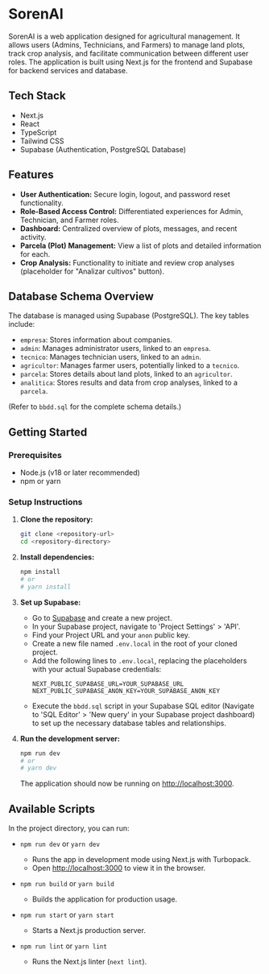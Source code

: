 # SorenAI

SorenAI is a web application designed for agricultural management. It allows users (Admins, Technicians, and Farmers) to manage land plots, track crop analysis, and facilitate communication between different user roles. The application is built using Next.js for the frontend and Supabase for backend services and database.

## Tech Stack

*   Next.js
*   React
*   TypeScript
*   Tailwind CSS
*   Supabase (Authentication, PostgreSQL Database)

## Features

*   **User Authentication:** Secure login, logout, and password reset functionality.
*   **Role-Based Access Control:** Differentiated experiences for Admin, Technician, and Farmer roles.
*   **Dashboard:** Centralized overview of plots, messages, and recent activity.
*   **Parcela (Plot) Management:** View a list of plots and detailed information for each.
*   **Crop Analysis:** Functionality to initiate and review crop analyses (placeholder for "Analizar cultivos" button).

## Database Schema Overview

The database is managed using Supabase (PostgreSQL). The key tables include:

*   `empresa`: Stores information about companies.
*   `admin`: Manages administrator users, linked to an `empresa`.
*   `tecnico`: Manages technician users, linked to an `admin`.
*   `agricultor`: Manages farmer users, potentially linked to a `tecnico`.
*   `parcela`: Stores details about land plots, linked to an `agricultor`.
*   `analitica`: Stores results and data from crop analyses, linked to a `parcela`.

(Refer to `bbdd.sql` for the complete schema details.)

## Getting Started

### Prerequisites

*   Node.js (v18 or later recommended)
*   npm or yarn

### Setup Instructions

1.  **Clone the repository:**
    ```bash
    git clone <repository-url>
    cd <repository-directory>
    ```
2.  **Install dependencies:**
    ```bash
    npm install
    # or
    # yarn install
    ```
3.  **Set up Supabase:**
    *   Go to [Supabase](https://supabase.com/) and create a new project.
    *   In your Supabase project, navigate to 'Project Settings' > 'API'.
    *   Find your Project URL and your `anon` public key.
    *   Create a new file named `.env.local` in the root of your cloned project.
    *   Add the following lines to `.env.local`, replacing the placeholders with your actual Supabase credentials:
        ```env
        NEXT_PUBLIC_SUPABASE_URL=YOUR_SUPABASE_URL
        NEXT_PUBLIC_SUPABASE_ANON_KEY=YOUR_SUPABASE_ANON_KEY
        ```
    *   Execute the `bbdd.sql` script in your Supabase SQL editor (Navigate to 'SQL Editor' > 'New query' in your Supabase project dashboard) to set up the necessary database tables and relationships.

4.  **Run the development server:**
    ```bash
    npm run dev
    # or
    # yarn dev
    ```
    The application should now be running on [http://localhost:3000](http://localhost:3000).

## Available Scripts

In the project directory, you can run:

*   `npm run dev` or `yarn dev`
    *   Runs the app in development mode using Next.js with Turbopack.
    *   Open [http://localhost:3000](http://localhost:3000) to view it in the browser.

*   `npm run build` or `yarn build`
    *   Builds the application for production usage.

*   `npm run start` or `yarn start`
    *   Starts a Next.js production server.

*   `npm run lint` or `yarn lint`
    *   Runs the Next.js linter (`next lint`).
